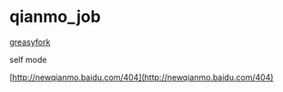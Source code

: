 # qianmo_job

[greasyfork](https://greasyfork.org/en/scripts/387568-qianmo-job)

self mode

[http://newqianmo.baidu.com/404](http://newqianmo.baidu.com/404)
